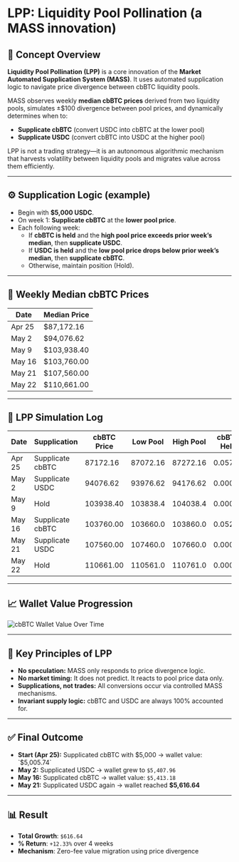 # LPP: Liquidity Pool Pollination (a MASS innovation)

## 🌱 Concept Overview

**Liquidity Pool Pollination (LPP)** is a core innovation of the **Market Automated Supplication System (MASS)**. It uses automated supplication logic to navigate price divergence between cbBTC liquidity pools.

MASS observes weekly **median cbBTC prices** derived from two liquidity pools, simulates ±$100 divergence between pool prices, and dynamically determines when to:

- **Supplicate cbBTC** (convert USDC into cbBTC at the lower pool)
- **Supplicate USDC** (convert cbBTC into USDC at the higher pool)

LPP is not a trading strategy—it is an autonomous algorithmic mechanism that harvests volatility between liquidity pools and migrates value across them efficiently.

---

## ⚙️ Supplication Logic (example)

- Begin with **$5,000 USDC**.
- On week 1: **Supplicate cbBTC** at the **lower pool price**.
- Each following week:
  - If **cbBTC is held** and the **high pool price exceeds prior week’s median**, then **supplicate USDC**.
  - If **USDC is held** and the **low pool price drops below prior week’s median**, then **supplicate cbBTC**.
  - Otherwise, maintain position (Hold).

---

## 📅 Weekly Median cbBTC Prices

| Date     | Median Price |
|----------|--------------|
| Apr 25   | $87,172.16   |
| May 2    | $94,076.62   |
| May 9    | $103,938.40  |
| May 16   | $103,760.00  |
| May 21   | $107,560.00  |
| May 22   | $110,661.00  |

---

## 🧾 LPP Simulation Log

| Date     | Supplication        | cbBTC Price | Low Pool | High Pool | cbBTC Held | USDC Held | Wallet Value |
|----------|---------------------|-------------|----------|-----------|------------|-----------|--------------|
| Apr 25   | Supplicate cbBTC    | 87172.16    | 87072.16 | 87272.16  | 0.05737    | 0.00      | $5,005.74    |
| May 2    | Supplicate USDC     | 94076.62    | 93976.62 | 94176.62  | 0.00000    | $5,407.96 | $5,407.96    |
| May 9    | Hold                | 103938.40   | 103838.4 | 104038.4  | 0.00000    | $5,407.96 | $5,407.96    |
| May 16   | Supplicate cbBTC    | 103760.00   | 103660.0 | 103860.0  | 0.05217    | 0.00      | $5,413.18    |
| May 21   | Supplicate USDC     | 107560.00   | 107460.0 | 107660.0  | 0.00000    | $5,616.64 | $5,616.64    |
| May 22   | Hold                | 110661.00   | 110561.0 | 110761.0  | 0.00000    | $5,616.64 | $5,616.64    |

---

## 📈 Wallet Value Progression

![cbBTC Wallet Value Over Time](INSERT_IMAGE_LINK_HERE)

---

## 🧠 Key Principles of LPP

- **No speculation:** MASS only responds to price divergence logic.
- **No market timing:** It does not predict. It reacts to pool price data only.
- **Supplications, not trades:** All conversions occur via controlled MASS mechanisms.
- **Invariant supply logic:** cbBTC and USDC are always 100% accounted for.

---

## ✅ Final Outcome

- **Start (Apr 25):** Supplicated cbBTC with $5,000 → wallet value: `$5,005.74`
- **May 2:** Supplicated USDC → wallet grew to `$5,407.96`
- **May 16:** Supplicated cbBTC → wallet value: `$5,413.18`
- **May 21:** Supplicated USDC again → wallet reached **$5,616.64**

---

## 📊 Result

- **Total Growth**: `$616.64`
- **% Return**: `+12.33%` over 4 weeks
- **Mechanism**: Zero-fee value migration using price divergence
